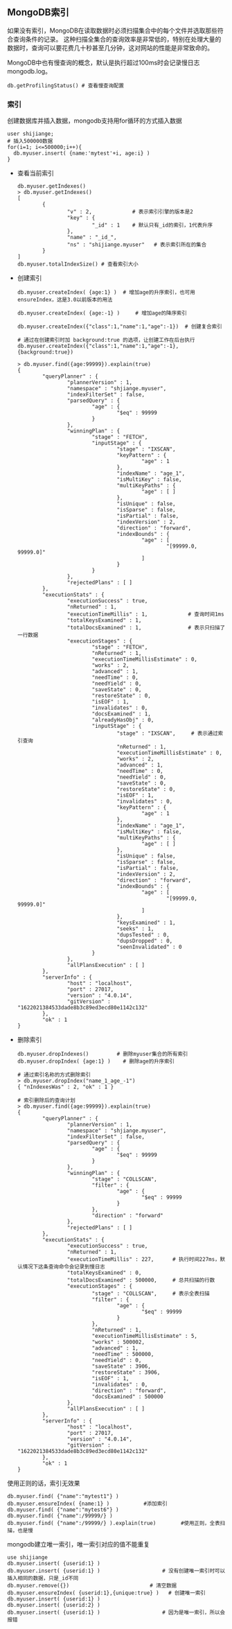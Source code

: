## MongoDB索引 ##
如果没有索引，MongoDB在读取数据时必须扫描集合中的每个文件并选取那些符合查询条件的记录。
这种扫描全集合的查询效率是非常低的，特别在处理大量的数据时，查询可以要花费几十秒甚至几分钟，这对网站的性能是非常致命的。


MongoDB中也有慢查询的概念，默认是执行超过100ms时会记录慢日志mongodb.log。

    db.getProfilingStatus() # 查看慢查询配置

### 索引 ###
创建数据库并插入数据，mongodb支持用for循环的方式插入数据

    user shijiange;
    # 插入500000数据
    for(i=1; i<=500000;i++){
      db.myuser.insert( {name:'mytest'+i, age:i} )
    }
    
- 查看当前索引
    
      db.myuser.getIndexes()  
      > db.myuser.getIndexes()
      [
              {
                      "v" : 2,             # 表示索引引擎的版本是2
                      "key" : {
                              "_id" : 1    # 默认只有_id的索引，1代表升序
                      },
                      "name" : "_id_",
                      "ns" : "shijiange.myuser"   # 表示索引所在的集合
              }
      ]
      db.myuser.totalIndexSize() # 查看索引大小
    
- 创建索引

      db.myuser.createIndex( {age:1} ) 	# 增加age的升序索引，也可用ensureIndex，这是3.0以前版本的用法
      
      db.myuser.createIndex( {age:-1} ) 	# 增加age的降序索引
      
      db.myuser.createIndex({"class":1,"name":1,"age":-1})  # 创建复合索引
      
      # 通过在创建索引时加 background:true 的选项，让创建工作在后台执行
      db.myuser.createIndex({"class":1,"name":1,"age":-1},{background:true}) 
      
      > db.myuser.find({age:99999}).explain(true)
      {
              "queryPlanner" : {
                      "plannerVersion" : 1,
                      "namespace" : "shjiange.myuser",
                      "indexFilterSet" : false,
                      "parsedQuery" : {
                              "age" : {
                                      "$eq" : 99999
                              }
                      },
                      "winningPlan" : {
                              "stage" : "FETCH",
                              "inputStage" : {
                                      "stage" : "IXSCAN",
                                      "keyPattern" : {
                                              "age" : 1
                                      },
                                      "indexName" : "age_1",
                                      "isMultiKey" : false,
                                      "multiKeyPaths" : {
                                              "age" : [ ]
                                      },
                                      "isUnique" : false,
                                      "isSparse" : false,
                                      "isPartial" : false,
                                      "indexVersion" : 2,
                                      "direction" : "forward",
                                      "indexBounds" : {
                                              "age" : [
                                                      "[99999.0, 99999.0]"
                                              ]
                                      }
                              }
                      },
                      "rejectedPlans" : [ ]
              },
              "executionStats" : {
                      "executionSuccess" : true,
                      "nReturned" : 1,
                      "executionTimeMillis" : 1,             # 查询时间1ms
                      "totalKeysExamined" : 1,
                      "totalDocsExamined" : 1,               # 表示只扫描了一行数据
                      "executionStages" : {
                              "stage" : "FETCH",
                              "nReturned" : 1,
                              "executionTimeMillisEstimate" : 0,
                              "works" : 2,
                              "advanced" : 1,
                              "needTime" : 0,
                              "needYield" : 0,
                              "saveState" : 0,
                              "restoreState" : 0,
                              "isEOF" : 1,
                              "invalidates" : 0,
                              "docsExamined" : 1,
                              "alreadyHasObj" : 0,
                              "inputStage" : {
                                      "stage" : "IXSCAN",     # 表示通过索引查询
                                      "nReturned" : 1,
                                      "executionTimeMillisEstimate" : 0,
                                      "works" : 2,
                                      "advanced" : 1,
                                      "needTime" : 0,
                                      "needYield" : 0,
                                      "saveState" : 0,
                                      "restoreState" : 0,
                                      "isEOF" : 1,
                                      "invalidates" : 0,
                                      "keyPattern" : {
                                              "age" : 1
                                      },
                                      "indexName" : "age_1",
                                      "isMultiKey" : false,
                                      "multiKeyPaths" : {
                                              "age" : [ ]
                                      },
                                      "isUnique" : false,
                                      "isSparse" : false,
                                      "isPartial" : false,
                                      "indexVersion" : 2,
                                      "direction" : "forward",
                                      "indexBounds" : {
                                              "age" : [
                                                      "[99999.0, 99999.0]"
                                              ]
                                      },
                                      "keysExamined" : 1,
                                      "seeks" : 1,
                                      "dupsTested" : 0,
                                      "dupsDropped" : 0,
                                      "seenInvalidated" : 0
                              }
                      },
                      "allPlansExecution" : [ ]
              },
              "serverInfo" : {
                      "host" : "localhost",
                      "port" : 27017,
                      "version" : "4.0.14",
                      "gitVersion" : "1622021384533dade8b3c89ed3ecd80e1142c132"
              },
              "ok" : 1
      }
      
      
    
- 删除索引

      db.myuser.dropIndexes()         # 删除myuser集合的所有索引
      db.myuser.dropIndex( {age:1} ) 	# 删除age的升序索引
      
      # 通过索引名称的方式删除索引
      > db.myuser.dropIndex("name_1_age_-1")
      { "nIndexesWas" : 2, "ok" : 1 }
      
      # 索引删除后的查询计划
      > db.myuser.find({age:99999}).explain(true)
      {
              "queryPlanner" : {
                      "plannerVersion" : 1,
                      "namespace" : "shjiange.myuser",
                      "indexFilterSet" : false,
                      "parsedQuery" : {
                              "age" : {
                                      "$eq" : 99999
                              }
                      },
                      "winningPlan" : {
                              "stage" : "COLLSCAN",
                              "filter" : {
                                      "age" : {
                                              "$eq" : 99999
                                      }
                              },
                              "direction" : "forward"
                      },
                      "rejectedPlans" : [ ]
              },
              "executionStats" : {
                      "executionSuccess" : true,
                      "nReturned" : 1,
                      "executionTimeMillis" : 227,      # 执行时间227ms，默认情况下这条查询命令会记录到慢日志
                      "totalKeysExamined" : 0,
                      "totalDocsExamined" : 500000,     # 总共扫描的行数
                      "executionStages" : {
                              "stage" : "COLLSCAN",     # 表示全表扫描
                              "filter" : {
                                      "age" : {
                                              "$eq" : 99999
                                      }
                              },
                              "nReturned" : 1,
                              "executionTimeMillisEstimate" : 5,
                              "works" : 500002,
                              "advanced" : 1,
                              "needTime" : 500000,
                              "needYield" : 0,
                              "saveState" : 3906,
                              "restoreState" : 3906,
                              "isEOF" : 1,
                              "invalidates" : 0,
                              "direction" : "forward",
                              "docsExamined" : 500000
                      },
                      "allPlansExecution" : [ ]
              },
              "serverInfo" : {
                      "host" : "localhost",
                      "port" : 27017,
                      "version" : "4.0.14",
                      "gitVersion" : "1622021384533dade8b3c89ed3ecd80e1142c132"
              },
              "ok" : 1
      }


使用正则的话，索引无效果

    db.myuser.find( {"name":"mytest1"} )
    db.myuser.ensureIndex( {name:1} )			#添加索引
    db.myuser.find( {"name":"mytest6"} )
    db.myuser.find( {"name":/99999/} )
    db.myuser.find( {"name":/99999/} ).explain(true)        #使用正则，全表扫描，也是慢
    
mongodb建立唯一索引，唯一索引对应的值不能重复

    use shijiange
    db.myuser.insert( {userid:1} )
    db.myuser.insert( {userid:1} )                    # 没有创建唯一索引时可以插入相同的数据，只是_id不同
    db.myuser.remove({}) 		                  # 清空数据
    db.myuser.ensureIndex( {userid:1},{unique:true} ) 	# 创建唯一索引
    db.myuser.insert( {userid:1} )
    db.myuser.insert( {userid:2} )
    db.myuser.insert( {userid:1} )                    # 因为是唯一索引，所以会报错

